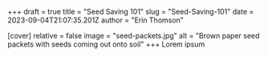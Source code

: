 +++
draft = true
title = "Seed Saving 101"
slug = "Seed-Saving-101"
date = 2023-09-04T21:07:35.201Z
author = "Erin Thomson"


[cover]
relative = false
image = "seed-packets.jpg"
alt = "Brown paper seed packets with seeds coming out onto soil"
+++
Lorem ipsum